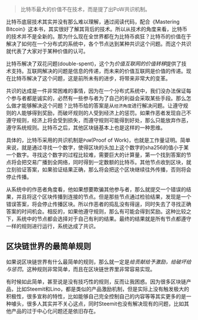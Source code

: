 > 比特币最大的价值不在技术，而是提了出PoW共识机制。

比特币底层技术其实并没有那么难以理解，通过阅读代码，配合《Mastering Bitcoin》这本书，其实很好了解其背后的技术。所以从技术的角度来看，比特币的技术并不是全新的。那为什么现在全世界都在为比特币疯狂？比特币的价值在于解决了如何在一个分布式的系统中，各个节点达到某种共识这个问题。而这个共识就代表了大家对于某种价值的认可。

比特币解决了双花问题(double-spent)，这个为*价值互联网的价值转移*提供了技术支持。互联网解决的问题是信息的传递，而未来的价值互联网是价值的传递。现在比特币解决了这个问题，这是前所未有的进步，将带来非常大的变革。

共识的达成是一件非常困难的事情，因为在一个分布式系统中，我们没办法保证每个参与者都是诚实的，必然有一些参与者为了自己的利益会采取某些手段。那么怎么做才能够解决这个问题？比特币给的答案是从`经济角度`进行解决问题。让遵守规则的人能够得到奖励，而破坏规则的人受到经济上的惩罚。如果作恶者发现自己不遵守规则，经济上将会受到损失，而遵守规则可能得到好处，那么只能放弃作恶，遵守系统规则。比特币之后，其他区块链基本上也是这样的一种思维。

具体的，比特币采用的共识机制是`PoW`(Proof of Work)，也就是工作量证明。简单来说，就是通过寻找一个数字，使得区块的头加上这个数字的sha256的值小于某一个数字。寻找这个数字的过程比较难，需要巨大的计算量，第一个找到答案的节点将会把交易广播到全网络，同时得到一定数额的比特币。其他节点收到区块，就立刻验证答案，如果验证结果正确，那么将会把这个区块继续往外传播，否则将会停止传播。

从系统中的作恶者角度看，他如果想要欺骗其他参与者，那么就提交一个错误的结果，并且将这个区块传播到连接的节点。但是那些节点通过检验结果，发现是一个错误答案，将会停止传播区块。所以作恶者的捣乱没有得逞，同时失去了寻找正确答案的时间机会。相反的，如果他遵守规则，那么有可能会得到奖励。这种比较之下，系统中的节点都会选择对于自己有利的结果。最终的结果就是所有节点都遵守一样的规则进行运行，系统达成了共识。

## 区块链世界的最简单规则

如果说区块链世界有什么最简单的规则，那么就一定是*给贡献给予激励，给破坏给与惩罚*。这种规则非常简单，而且在区块链世界里非常容易实现。

有时候如此简单，甚至说是没有技巧性的规则，反而让我困惑。因为很多区块链产品，比如Steemit和Lino，都是类似的产品激励机制，但是实际上没有触发极大的积极性，很多宣称的特性，比如能够自己完全控制自己的内容等等其实更多的是一种噱头，很多人其实并不关心这点，同时Steemit也没有解决现有的问题，比如其他产品的过于中心化问题还是依旧存在。



